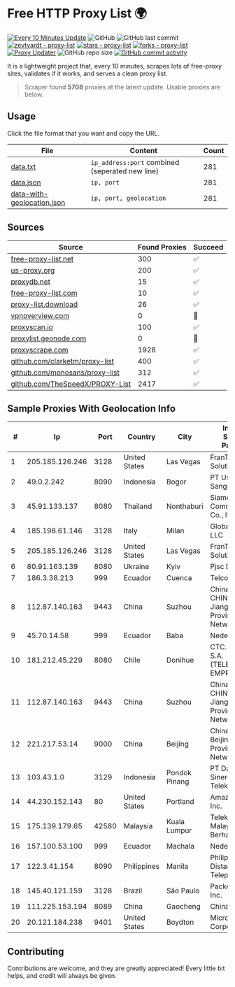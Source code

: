 
# Free HTTP Proxy List 🌍

[![Every 10 Minutes Update](https://github.com/mertguvencli/http-proxy-list/actions/workflows/main.yml/badge.svg?branch=main)](https://github.com/mertguvencli/http-proxy-list/actions/workflows/main.yml)
![GitHub](https://img.shields.io/github/license/mertguvencli/http-proxy-list)
![GitHub last commit](https://img.shields.io/github/last-commit/mertguvencli/http-proxy-list)
[![zevtyardt - proxy-list](https://img.shields.io/static/v1?label=zevtyardt&message=proxy-list&color=blue&logo=github)](https://github.com/zevtyardt/proxy-list "Go to GitHub repo")
[![stars - proxy-list](https://img.shields.io/github/stars/zevtyardt/proxy-list?style=social)](https://github.com/zevtyardt/proxy-list)
[![forks - proxy-list](https://img.shields.io/github/forks/zevtyardt/proxy-list?style=social)](https://github.com/zevtyardt/proxy-list)
[![Proxy Updater](https://github.com/zevtyardt/proxy-list/workflows/Proxy%20Updater/badge.svg)](https://github.com/zevtyardt/proxy-list/actions?query=workflow:"Proxy+Updater")
![GitHub repo size](https://img.shields.io/github/repo-size/zevtyardt/proxy-list)
[![GitHub commit activity](https://img.shields.io/github/commit-activity/m/zevtyardt/proxy-list?logo=commits)](https://github.com/zevtyardt/proxy-list/commits/main)

It is a lightweight project that, every 10 minutes, scrapes lots of free-proxy sites, validates if it works, and serves a clean proxy list.

> Scraper found **5708** proxies at the latest update. Usable proxies are below.

## Usage

Click the file format that you want and copy the URL.

|File|Content|Count|
|----|-------|-----|
|[data.txt](https://raw.githubusercontent.com/mertguvencli/http-proxy-list/main/proxy-list/data.txt)|`ip_address:port` combined (seperated new line)|281|
|[data.json](https://raw.githubusercontent.com/mertguvencli/http-proxy-list/main/proxy-list/data.json)|`ip, port`|281|
|[data-with-geolocation.json](https://raw.githubusercontent.com/mertguvencli/http-proxy-list/main/proxy-list/data-with-geolocation.json)|`ip, port, geolocation`|281|

## Sources

|Source|Found Proxies|Succeed|
|------|-------------|-------|
|[free-proxy-list.net](https://free-proxy-list.net)|300|✅|
|[us-proxy.org](https://www.us-proxy.org)|200|✅|
|[proxydb.net](http://proxydb.net)|15|✅|
|[free-proxy-list.com](https://free-proxy-list.com/?page=&port=&type%5B%5D=http&type%5B%5D=https&up_time=0&search=Search)|10|✅|
|[proxy-list.download](https://www.proxy-list.download/HTTP)|26|✅|
|[vpnoverview.com](https://vpnoverview.com/privacy/anonymous-browsing/free-proxy-servers)|0|🚫|
|[proxyscan.io](https://www.proxyscan.io)|100|✅|
|[proxylist.geonode.com](https://proxylist.geonode.com/api/proxy-list?limit=300&page=1&sort_by=lastChecked&sort_type=desc&protocols=http,https)|0|🚫|
|[proxyscrape.com](https://api.proxyscrape.com/v2/?request=displayproxies&protocol=http&timeout=10000&country=all&ssl=all&anonymity=all)|1928|✅|
|[github.com/clarketm/proxy-list](https://raw.githubusercontent.com/clarketm/proxy-list/master/proxy-list-raw.txt)|400|✅|
|[github.com/monosans/proxy-list](https://raw.githubusercontent.com/monosans/proxy-list/main/proxies/http.txt)|312|✅|
|[github.com/TheSpeedX/PROXY-List](https://raw.githubusercontent.com/TheSpeedX/PROXY-List/master/http.txt)|2417|✅|


## Sample Proxies With Geolocation Info

|#|Ip|Port|Country|City|Internet Service Provider|
|-|--|----|-------|----|-------------------------|
|1|205.185.126.246|3128|United States|Las Vegas|FranTech Solutions|
|2|49.0.2.242|8090|Indonesia|Bogor|PT Usaha Adi Sanggoro|
|3|45.91.133.137|8080|Thailand|Nonthaburi|Siamdata Communication Co., ltd.|
|4|185.198.61.146|3128|Italy|Milan|Global Router LLC|
|5|205.185.126.246|3128|United States|Las Vegas|FranTech Solutions|
|6|80.91.163.139|8080|Ukraine|Kyiv|Pjsc Datagroup|
|7|186.3.38.213|999|Ecuador|Cuenca|Telconet S.A|
|8|112.87.140.163|9443|China|Suzhou|China Unicom CHINA169 Jiangsu Province Network|
|9|45.70.14.58|999|Ecuador|Baba|Nedetel S.A.|
|10|181.212.45.229|8080|Chile|Donihue|CTC. CORP S.A. (TELEFONICA EMPRESAS)|
|11|112.87.140.163|9443|China|Suzhou|China Unicom CHINA169 Jiangsu Province Network|
|12|221.217.53.14|9000|China|Beijing|China Unicom Beijing Province Network|
|13|103.43.1.0|3129|Indonesia|Pondok Pinang|PT Daya Sinergi Telekomunikasi|
|14|44.230.152.143|80|United States|Portland|Amazon.com, Inc.|
|15|175.139.179.65|42580|Malaysia|Kuala Lumpur|Telekom Malaysia Berhad|
|16|157.100.53.100|999|Ecuador|Machala|Nedetel S.A.|
|17|122.3.41.154|8090|Philippines|Manila|Philippine Long Distance Telephone Co.|
|18|145.40.121.159|3128|Brazil|São Paulo|Packet Host, Inc.|
|19|111.225.153.194|8089|China|Gaocheng|Chinanet|
|20|20.121.184.238|9401|United States|Boydton|Microsoft Corporation|



## Contributing

Contributions are welcome, and they are greatly appreciated! Every
little bit helps, and credit will always be given.

